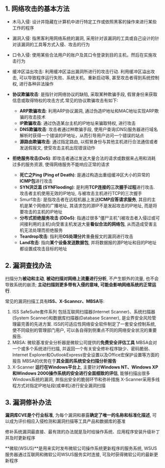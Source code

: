 ## 1. 网络攻击的基本方法

+ 木马入侵∶ 设计并隐藏在计算机中进行特定工作或依照黑客的操作来进行某些工作的程序
+ 漏洞入侵∶ 指黑客利用网络系统的漏洞, 采用针对该漏洞的工具或自己设计的针对该漏洞的工具等方式入侵、攻击的行为
+ 口令入侵: 使用某些合法用户的账户及其口令登录到目的主机，然后在实施攻击行为
+ 缓冲区溢出攻击∶ 利用缓冲区溢出漏洞所进行的攻击行动. 利用缓冲区溢出攻击, 可以导致程序运行失败、系统关机、重新启动等, 甚至攻击者得到系统控制权, 进行各种非法操作

+  **协议欺骗攻击**∶ 是指针对网络协议的缺陷, 采取某种欺骗手段, 假冒身份来获取信息或取得特权的攻击方式.常见的协议欺骗攻击有如下∶
	- **ARP欺骗攻击**: 利用ARP协议漏洞, 通过伪造IP地址和MAC地址实现ARP欺骗的攻击技术
	- **IP欺骗攻击**: 通过伪造某台主机的IP地址来骗取特权, 进行攻击
	- **DNS欺骗攻击**: 攻击者通过种欺骗手段, 使用户查询(DNS)服务器进行域名解析时获得一个错误的IP地址，从而引导用户访问一个错误的站点
	- **源路由欺骗攻击**: 通过指定路由, 以假冒身份与其他主机进行合法通信或者发送假报文, 使受攻击主机出现错误动作

+ **拒绝服务攻击(DoS)**: 即攻击者通过发送大量合法的请求或数据来占用和消耗过多的服务资源, 使得网络服务不能响应正常的请求
	- **死亡之Ping (Ping of Death)**: 是通过构造出重组缓冲区大小的异常的**ICMP包**进行攻击
	- **SYN洪泛滥 (SYNFlooding)**: 是利用**TCP连接的三次握手过程**进行攻击. 攻击者主机使用无效的IP地址, 与被攻击主机进行TCP的三次握手
	- Smurf攻击∶ 是指攻击者在远程机器上发送**ICMP应答请求服务**, 其目的主机是某个网络的广播地址, 其请求包的源IP不是发起攻击的IP地址, 而是将要攻击的主机的IP地址
	- **分布式拒绝服务攻击 (DDoS)**: 指通过很多"僵尸主机"(被攻击者入侵过或可间接利用的主机)向受害主机发送大量**看似合法的网络包**, 从而造成受害主机无法处理而拒绝服务
	- **Teardrop攻击**: 指利用**OS处理分片**重叠报文的漏洞进行攻击
	- **Land攻击**∶ 指向**某个设备发送数据包**, 并将数据报的源P地址和目的P地址都设置成攻击目标的地址

## 2. 漏洞查找办法

扫描分为**被动和主动**, **被动扫描对网络上流量进行分析**, 不产生额外的流量, 也不会导致系统的崩溃; **主动扫描则更多带有入侵的意味, 可能会影响网络系统的正常运行**.

常见的漏洞扫描工具有**ISS、X-Scanncr、MBSA**等:
1. ISS SafeSuite套件系列
	包括互联网扫描器(Internet Scanner)、系统扫描器(System Scanner)和数据库扫描器(Database Scanner), 是业界安全风险管理最完善的先进方案. ISS的可适应性网络安全软件制定了一套安全控制系统, 使不同级别的管理部门用户, 可以各自得到侧重点不同的网络安全状况的重要报告.
2. MBSA: 微软基准安全分析器是微软公司提供的**免费安全评估工具**
	MBSA会对一个或多个系统进行扫描, 并返回一个有关安全修补程序缺少、密码脆弱、Internet Explorer和OutlookExpress安全设置以及Office宏保护设置等方面的报告
	MBSA的优势在于**其全面的系统安全扫描分析报告**
3. X-Scanner
	**运行在Windows平台上**, 主要针对**Windows NT、Windows XP和Windows 2000操作系统的安全进行全面细致的评估**, 能够扫描出很多Windows系统的漏洞, 并指出安全的脆弱环节和弥补措施
	X-Scanner采用多线程方式对指定IP地址段(或单机)进行安全漏洞扫描

## 3. 漏洞修补办法

**漏洞库CVE是个行业标准**, 为每个漏洞和暴露**确定了唯一的名称和标准化描述**, 可以成为评价相应入侵检测和漏洞扫描等工具产品和数据库的基准

修补系统漏洞最直接、最有效的办法就是及时给操作系统、应用程序安装升级补丁并及时更新程序

**微软(WSUS)**是用来实时发布微软公司操作系统更新程序的服务系统, WSUS服务器通过互联网和微软公司WSUS服务实时连接, 可及时获得微软公司的最新更新程序



